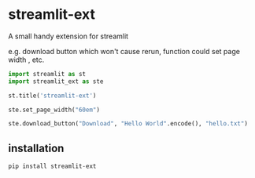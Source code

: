 # streamlit-ext

A small handy extension for streamlit

e.g. download button which won't cause rerun, function  could set page width , etc.

```python
import streamlit as st
import streamlit_ext as ste

st.title('streamlit-ext')

ste.set_page_width("60em")

ste.download_button("Download", "Hello World".encode(), "hello.txt")
```

## installation

```bash
pip install streamlit-ext
```
